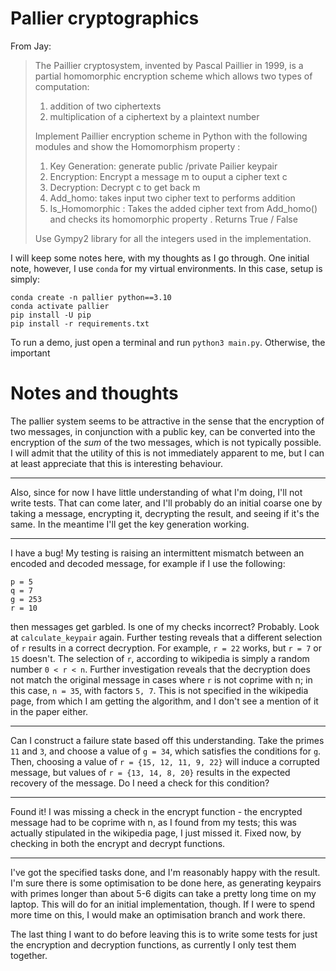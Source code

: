 # Pallier cryptographics

From Jay: 

> The Paillier cryptosystem, invented by Pascal Paillier in 1999, is a partial homomorphic encryption scheme which allows two types of computation:
> 
> 1. addition of two ciphertexts
> 2. multiplication of a ciphertext by a plaintext number
> 
> Implement Paillier encryption scheme in Python with the following modules and show the Homomorphism property :
> 1. Key Generation: generate public /private Pailier keypair
> 2. Encryption: Encrypt a message m to ouput a cipher text c
> 3. Decryption: Decrypt c to get back m
> 4. Add_homo: takes input two cipher text to performs addition
> 4. Is_Homomorphic : Takes the added cipher text from Add_homo() and checks its homomorphic property . Returns  True / False
> 
> Use Gympy2 library for all the integers used in the implementation.

I will keep some notes here, with my thoughts as I go through. One initial note, however, I use `conda` for my virtual environments. In this case, setup is simply:

```
conda create -n pallier python==3.10
conda activate pallier
pip install -U pip
pip install -r requirements.txt
```

To run a demo, just open a terminal and run `python3 main.py`. Otherwise, the important


# Notes and thoughts

The pallier system seems to be attractive in the sense that the encryption of two messages, in conjunction with a public key, can be converted into the encryption of the *sum* of the two messages, which is not typically possible. I will admit that the utility of this is not immediately apparent to me, but I can at least appreciate that this is interesting behaviour.

---

Also, since for now I have little understanding of what I'm doing, I'll not write tests. That can come later, and I'll probably do an initial coarse one by taking a message, encrypting it, decrypting the result, and seeing if it's the same. In the meantime I'll get the key generation working.

---

I have a bug! My testing is raising an intermittent mismatch between an encoded and decoded message, for example if I use the following:
```
p = 5
q = 7
g = 253
r = 10
```
then messages get garbled. Is one of my checks incorrect? Probably. Look at `calculate_keypair` again. Further testing reveals that a different selection of `r` results in a correct decryption. For example, `r = 22` works, but `r = 7` or `15` doesn't. The selection of `r`, according to wikipedia is simply a random number `0 < r < n`. Further investigation reveals that the decryption does not match the original message in cases where `r` is not coprime with n; in this case, `n = 35`, with factors `5, 7`. This is not specified in the wikipedia page, from which I am getting the algorithm, and I don't see a mention of it in the paper either.

---

Can I construct a failure state based off this understanding. Take the primes `11` and `3`, and choose a value of `g = 34`, which satisfies the conditions for `g`. Then, choosing a value of `r = {15, 12, 11, 9, 22}` will induce a corrupted message, but values of `r = {13, 14, 8, 20}` results in the expected recovery of the message. Do I need a check for this condition?

---

Found it! I was missing a check in the encrypt function - the encrypted message had to be coprime with n, as I found from my tests; this was actually stipulated in the wikipedia page, I just missed it. Fixed now, by checking in both the encrypt and decrypt functions.

---

I've got the specified tasks done, and I'm reasonably happy with the result. I'm sure there is some optimisation to be done here, as generating keypairs with primes longer than about 5-6 digits can take a pretty long time on my laptop. This will do for an initial implementation, though. If I were to spend more time on this, I would make an optimisation branch and work there.

The last thing I want to do before leaving this is to write some tests for just the encryption and decryption functions, as currently I only test them together.